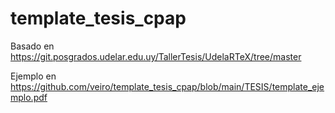 # template_tesis_cpap
Basado en https://git.posgrados.udelar.edu.uy/TallerTesis/UdelaRTeX/tree/master

Ejemplo en https://github.com/veiro/template_tesis_cpap/blob/main/TESIS/template_ejemplo.pdf 
